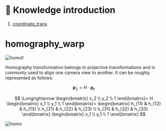 
# :book: Knowledge introduction
1. [coordinate_trans](Preliminaries/Coordinate_transformation.md)

# homography_warp  

![homo1](https://github.com/elleryw0518/MVS/assets/101634608/9b0f73c0-9773-4313-b429-9aa59c644837)

Homography transformation belongs to projective transformations and is commonly used to align one camera view to another. It can be roughly represented as follows:  


$$
\mathbf {p}_2 = H\cdot \mathbf{p_r}
$$

$$
\Longrightarrow 
\begin{bmatrix}
x_2 \\
y_2 \\
1
\end{bmatrix}=
H
\begin{bmatrix}
x_1 \\
y_1 \\
1
\end{bmatrix}=
\begin{bmatrix}
h_{11} & h_{12} & h_{13} \\
h_{21} & h_{22} & h_{23} \\
h_{31} & h_{32} & h_{33}
\end{bmatrix}
\begin{bmatrix}
x_1 \\
y_1 \\
1
\end{bmatrix}
$$

![homo](https://github.com/elleryw0518/MVS/assets/101634608/7c29db0a-25d7-4815-80e6-3f0dad8fb6ee)
